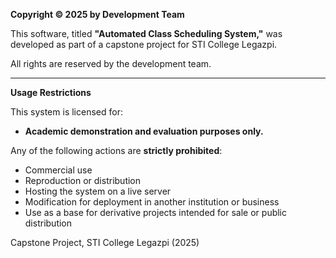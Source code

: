 **Copyright © 2025 by Development Team**

This software, titled **"Automated Class Scheduling System,"** was developed as part of a capstone project for STI College Legazpi.

All rights are reserved by the development team.

---

**Usage Restrictions**

This system is licensed for:

* **Academic demonstration and evaluation purposes only.**

Any of the following actions are **strictly prohibited**:

* Commercial use
* Reproduction or distribution
* Hosting the system on a live server
* Modification for deployment in another institution or business
* Use as a base for derivative projects intended for sale or public distribution

Capstone Project, STI College Legazpi (2025)
